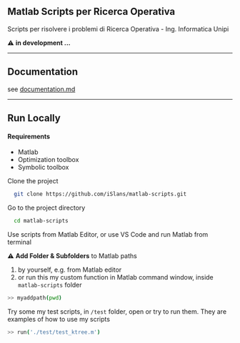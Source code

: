  
## Matlab Scripts per Ricerca Operativa
Scripts per risolvere i problemi di 
Ricerca Operativa - Ing. Informatica Unipi   

⚠️ **in development ...**

---

## Documentation  

see [documentation.md](documentation.md)

---
## Run Locally  

#### Requirements

- Matlab
- Optimization toolbox
- Symbolic toolbox

Clone the project  

~~~bash  
  git clone https://github.com/iSlans/matlab-scripts.git
~~~

Go to the project directory  

~~~bash  
  cd matlab-scripts
~~~

Use scripts from Matlab Editor, or use VS Code and run Matlab from terminal 

⚠️ **Add Folder & Subfolders** to Matlab paths  

1. by yourself, e.g. from Matlab editor
2. or run this my custom function in Matlab command window, inside `matlab-scripts` folder

~~~bash  
>> myaddpath(pwd) 
~~~

Try some my test scripts, in `/test` folder, open or try to run them. They are examples of how to use my scripts

~~~bash  
>> run('./test/test_ktree.m')
~~~  

